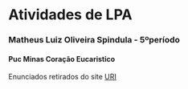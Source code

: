 # Atividades de LPA 
### Matheus Luiz Oliveira Spindula - 5ºperíodo 
#### Puc Minas Coração Eucaristico

Enunciados retirados do site [URI](https://www.urionlinejudge.com.br)
